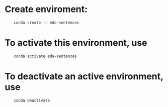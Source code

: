# Create enviroment:
```bash
    conda create -n eda-sentences
```

# To activate this environment, use
```bash
    conda activate eda-sentences
```

# To deactivate an active environment, use
```bash
    conda deactivate
```
